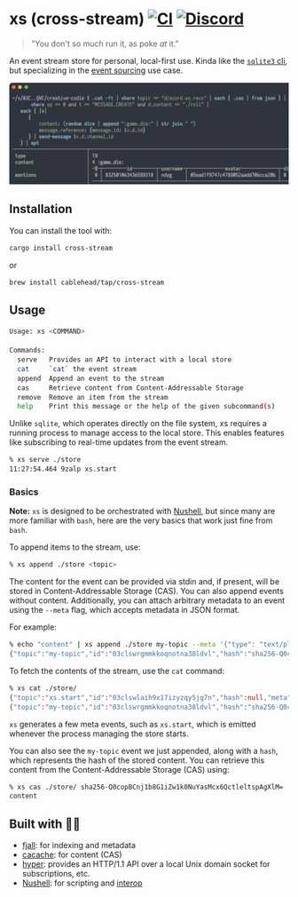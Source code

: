 # xs (cross-stream) [![CI](https://github.com/cablehead/xs/actions/workflows/ci.yml/badge.svg)](https://github.com/cablehead/xs/actions/workflows/ci.yml) [![Discord](https://img.shields.io/discord/1182364431435436042?logo=discord)](https://discord.com/invite/YNbScHBHrh)

> "You don't so much run it, as poke _at_ it."

An event stream store for personal, local-first use. Kinda like the
[`sqlite3` cli](https://sqlite.org/cli.html), but specializing in the
[event sourcing](https://martinfowler.com/eaaDev/EventSourcing.html) use case.

![overview](./docs/overview.png)

## Installation

You can install the tool with:

```sh
cargo install cross-stream
```

or

```sh
brew install cablehead/tap/cross-stream
```

## Usage

```sh
Usage: xs <COMMAND>

Commands:
  serve   Provides an API to interact with a local store
  cat     `cat` the event stream
  append  Append an event to the stream
  cas     Retrieve content from Content-Addressable Storage
  remove  Remove an item from the stream
  help    Print this message or the help of the given subcommand(s)
```

Unlike `sqlite`, which operates directly on the file system, xs requires a
running process to manage access to the local store. This enables features like
subscribing to real-time updates from the event stream.

```bash
% xs serve ./store
11:27:54.464 9zalp xs.start
```

### Basics

**Note:** `xs` is designed to be orchestrated with
[Nushell](https://www.nushell.sh), but since many are more familiar with `bash`,
here are the very basics that work just fine from `bash`.

To append items to the stream, use:

```bash
% xs append ./store <topic>
```

The content for the event can be provided via stdin and, if present, will be
stored in Content-Addressable Storage (CAS). You can also append events without
content. Additionally, you can attach arbitrary metadata to an event using the
`--meta` flag, which accepts metadata in JSON format.

For example:

```bash
% echo "content" | xs append ./store my-topic --meta '{"type": "text/plain"}'
{"topic":"my-topic","id":"03clswrgmmkkoqnotna38ldvl","hash":"sha256-Q0copBCnj1b8G1iZw1k0NuYasMcx6QctleltspAgXlM=","meta":{"type":"text/plain"},"ttl":"forever"}
```

To fetch the contents of the stream, use the `cat` command:

```bash
% xs cat ./store/
{"topic":"xs.start","id":"03clswlaih9x17izyzqy5jg7n","hash":null,"meta":{"expose":null},"ttl":null}
{"topic":"my-topic","id":"03clswrgmmkkoqnotna38ldvl","hash":"sha256-Q0copBCnj1b8G1iZw1k0NuYasMcx6QctleltspAgXlM=","meta":{"type":"text/plain"},"ttl":"forever"}
```

`xs` generates a few meta events, such as `xs.start`, which is emitted whenever
the process managing the store starts.

You can also see the `my-topic` event we just appended, along with a `hash`,
which represents the hash of the stored content. You can retrieve this content
from the Content-Addressable Storage (CAS) using:

```bash
% xs cas ./store/ sha256-Q0copBCnj1b8G1iZw1k0NuYasMcx6QctleltspAgXlM=
content
```

## Built with 🙏💚

- [fjall](https://github.com/fjall-rs/fjall): for indexing and metadata
- [cacache](https://github.com/zkat/cacache-rs): for content (CAS)
- [hyper](https://hyper.rs/guides/1/server/echo/): provides an HTTP/1.1 API over
  a local Unix domain socket for subscriptions, etc.
- [Nushell](https://www.nushell.sh): for scripting and
  [interop](https://utopia.rosano.ca/interoperable-visions/)
